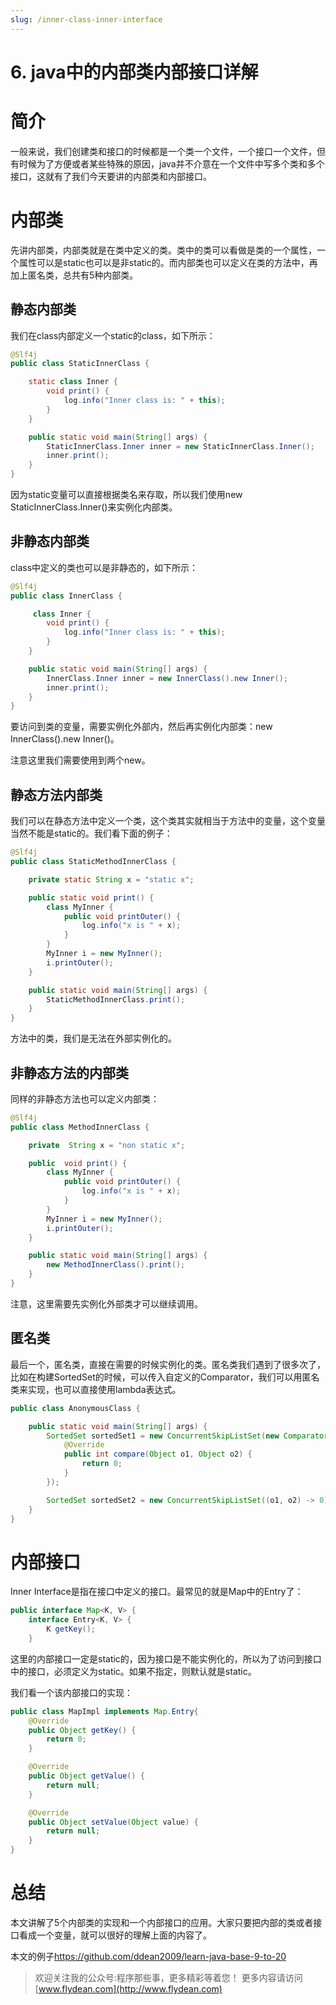 ```yaml
---
slug: /inner-class-inner-interface
---
```


# 6. java中的内部类内部接口详解

# 简介

一般来说，我们创建类和接口的时候都是一个类一个文件，一个接口一个文件，但有时候为了方便或者某些特殊的原因，java并不介意在一个文件中写多个类和多个接口，这就有了我们今天要讲的内部类和内部接口。

# 内部类

先讲内部类，内部类就是在类中定义的类。类中的类可以看做是类的一个属性，一个属性可以是static也可以是非static的。而内部类也可以定义在类的方法中，再加上匿名类，总共有5种内部类。

## 静态内部类

我们在class内部定义一个static的class，如下所示：

~~~java
@Slf4j
public class StaticInnerClass {

    static class Inner {
        void print() {
            log.info("Inner class is: " + this);
        }
    }

    public static void main(String[] args) {
        StaticInnerClass.Inner inner = new StaticInnerClass.Inner();
        inner.print();
    }
}
~~~

因为static变量可以直接根据类名来存取，所以我们使用new StaticInnerClass.Inner()来实例化内部类。

## 非静态内部类

class中定义的类也可以是非静态的，如下所示：

~~~java
@Slf4j
public class InnerClass {

     class Inner {
        void print() {
            log.info("Inner class is: " + this);
        }
    }

    public static void main(String[] args) {
        InnerClass.Inner inner = new InnerClass().new Inner();
        inner.print();
    }
}
~~~

要访问到类的变量，需要实例化外部内，然后再实例化内部类：new InnerClass().new Inner()。

注意这里我们需要使用到两个new。

## 静态方法内部类

我们可以在静态方法中定义一个类，这个类其实就相当于方法中的变量，这个变量当然不能是static的。我们看下面的例子：

~~~java
@Slf4j
public class StaticMethodInnerClass {

    private static String x = "static x";

    public static void print() {
        class MyInner {
            public void printOuter() {
                log.info("x is " + x);
            }
        }
        MyInner i = new MyInner();
        i.printOuter();
    }

    public static void main(String[] args) {
        StaticMethodInnerClass.print();
    }
}
~~~

方法中的类，我们是无法在外部实例化的。

## 非静态方法的内部类

同样的非静态方法也可以定义内部类：

~~~java
@Slf4j
public class MethodInnerClass {

    private  String x = "non static x";

    public  void print() {
        class MyInner {
            public void printOuter() {
                log.info("x is " + x);
            }
        }
        MyInner i = new MyInner();
        i.printOuter();
    }

    public static void main(String[] args) {
        new MethodInnerClass().print();
    }
}
~~~

注意，这里需要先实例化外部类才可以继续调用。

## 匿名类

最后一个，匿名类，直接在需要的时候实例化的类。匿名类我们遇到了很多次了，比如在构建SortedSet的时候，可以传入自定义的Comparator，我们可以用匿名类来实现，也可以直接使用lambda表达式。

~~~java
public class AnonymousClass {

    public static void main(String[] args) {
        SortedSet sortedSet1 = new ConcurrentSkipListSet(new Comparator(){
            @Override
            public int compare(Object o1, Object o2) {
                return 0;
            }
        });

        SortedSet sortedSet2 = new ConcurrentSkipListSet((o1, o2) -> 0);
    }
}
~~~

# 内部接口

Inner Interface是指在接口中定义的接口。最常见的就是Map中的Entry了：

~~~java
public interface Map<K, V> {
    interface Entry<K, V> {
        K getKey();
    }
~~~

这里的内部接口一定是static的，因为接口是不能实例化的，所以为了访问到接口中的接口，必须定义为static。如果不指定，则默认就是static。

我们看一个该内部接口的实现：

~~~java
public class MapImpl implements Map.Entry{
    @Override
    public Object getKey() {
        return 0;
    }

    @Override
    public Object getValue() {
        return null;
    }

    @Override
    public Object setValue(Object value) {
        return null;
    }
}
~~~

# 总结

本文讲解了5个内部类的实现和一个内部接口的应用。大家只要把内部的类或者接口看成一个变量，就可以很好的理解上面的内容了。

本文的例子[https://github.com/ddean2009/learn-java-base-9-to-20
](https://github.com/ddean2009/learn-java-base-9-to-20)

> 欢迎关注我的公众号:程序那些事，更多精彩等着您！
> 更多内容请访问 [www.flydean.com](http://www.flydean.com)


